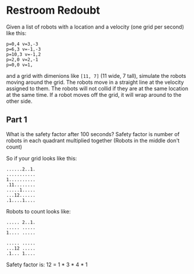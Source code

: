 # Restroom Redoubt

Given a list of robots with a location and a velocity (one grid per second) like this:

```
p=0,4 v=3,-3
p=6,3 v=-1,-3
p=10,3 v=-1,2
p=2,0 v=2,-1
p=0,0 v=1,
```

and a grid with dimenions like `[11, 7]` (11 wide, 7 tall), simulate the robots moving around the grid.
The robots move in a straight line at the velocity assigned to them. The robots will not collid if they
are at the same location at the same time. If a robot moves off the grid, it will wrap around to the
other side.

## Part 1
What is the safety factor after 100 seconds?
Safety factor is number of robots in each quadrant multiplied together (Robots in the middle don't count)

So if your grid looks like this:

```
......2..1.
...........
1..........
.11........
.....1.....
...12......
.1....1....
```
Robots to count looks like:
```
..... 2..1.
..... .....
1.... .....

..... .....
...12 .....
.1... 1....
```

Safety factor is:
12 = 1 * 3 * 4 * 1
